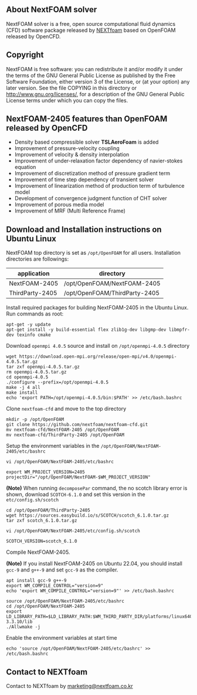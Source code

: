 ## About NextFOAM solver
NextFOAM solver is a free, open source computational fluid dynamics (CFD) software package released by [NEXTfoam](https://nextfoam.co.kr/foam-Introen.php) based on OpenFOAM released by OpenCFD.

## Copyright
NextFOAM is free software: you can redistribute it and/or modify it under the terms of the GNU General Public License as published by the Free Software Foundation, either version 3 of the License, or (at your option) any later version. See the file COPYING in this directory or http://www.gnu.org/licenses/, for a description of the GNU General Public License terms under which you can copy the files.

## NextFOAM-2405 features than OpenFOAM released by OpenCFD
- Density based compressible solver **TSLAeroFoam** is added
- Improvement of pressure-velocity coupling
- Improvement of velocity & density interpolation
- Improvement of under-relaxation factor dependency of navier-stokes equation
- Improvement of discretization method of pressure gradient term
- Improvement of time step dependency of transient solver
- Improvement of linearization method of production term of turbulence model
- Development of convergence judgment function of CHT solver
- Improvement of porous media model
- Improvement of MRF (Multi Reference Frame)

## Download and Installation instructions on Ubuntu Linux

NextFOAM top directory is set as `/opt/OpenFOAM` for all users. Installation directories are followings:

| application | directory |
| --- | --- |
| NextFOAM-2405 | /opt/OpenFOAM/NextFOAM-2405 |
| ThirdParty-2405 | /opt/OpenFOAM/ThirdParty-2405 |

Install required packages for building NextFOAM-2405 in the Ubuntu Linux. Run commands as root:

```
apt-get -y update
apt-get install -y build-essential flex zlib1g-dev libgmp-dev libmpfr-dev texinfo cmake
```

Download `openmpi 4.0.5` source and install on `/opt/openmpi-4.0.5` directory
```
wget https://download.open-mpi.org/release/open-mpi/v4.0/openmpi-4.0.5.tar.gz
tar zxf openmpi-4.0.5.tar.gz
rm openmpi-4.0.5.tar.gz
cd openmpi-4.0.5
./configure --prefix=/opt/openmpi-4.0.5
make -j 4 all
make install
echo 'export PATH=/opt/openmpi-4.0.5/bin:$PATH' >> /etc/bash.bashrc
```
Clone `nextfoam-cfd` and move to the top directory

```
mkdir -p /opt/OpenFOAM
git clone https://github.com/nextfoam/nextfoam-cfd.git
mv nextfoam-cfd/NextFOAM-2405 /opt/OpenFOAM
mv nextfoam-cfd/ThirdParty-2405 /opt/OpenFOAM
```

Setup the environment variables in the `/opt/OpenFOAM/NextFOAM-2405/etc/bashrc`
```
vi /opt/OpenFOAM/NextFOAM-2405/etc/bashrc

export WM_PROJECT_VERSION=2405
projectDir="/opt/OpenFOAM/NextFOAM-$WM_PROJECT_VERSION"
```

**(Note)** When running `decomposePar` command, the no scotch library error is shown, download `SCOTCH-6.1.0` and set this version in the `etc/config.sh/scotch`
```
cd /opt/OpenFOAM/ThirdParty-2405
wget https://sources.easybuild.io/s/SCOTCH/scotch_6.1.0.tar.gz
tar zxf scotch_6.1.0.tar.gz

vi /opt/OpenFOAM/NextFOAM-2405/etc/config.sh/scotch

SCOTCH_VERSION=scotch_6.1.0
```

Compile NextFOAM-2405.

**(Note)** If you install NextFOAM-2405 on Ubuntu 22.04, you should install `gcc-9` and `g++-9` and set `gcc-9` as the compiler. 

```
apt install gcc-9 g++-9
export WM_COMPILE_CONTROL="version=9"
echo 'export WM_COMPILE_CONTROL="version=9"' >> /etc/bash.bashrc
```

```
source /opt/OpenFOAM/NextFOAM-2405/etc/bashrc
cd /opt/OpenFOAM/NextFOAM-2405
export LD_LIBRARY_PATH=$LD_LIBRARY_PATH:$WM_THIRD_PARTY_DIR/platforms/linux64Gcc/fftw-3.3.10/lib
./Allwmake -j
```

Enable the environment variables at start time
```
echo 'source /opt/OpenFOAM/NextFOAM-2405/etc/bashrc' >> /etc/bash.bashrc
```

## Contact to NEXTfoam
Contact to NEXTfoam by marketing@nextfoam.co.kr
